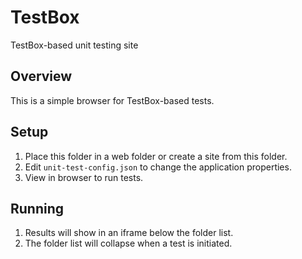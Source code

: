 # TestBox
TestBox-based unit testing site

## Overview
This is a simple browser for TestBox-based tests.

## Setup
1. Place this folder in a web folder or create a site from this folder.
2. Edit `unit-test-config.json` to change the application properties.
3. View in browser to run tests.

## Running
1. Results will show in an iframe below the folder list.
2. The folder list will collapse when a test is initiated.

